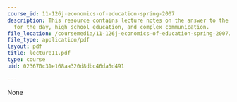 ```yaml
---
course_id: 11-126j-economics-of-education-spring-2007
description: This resource contains lecture notes on the answer to the reading question
  for the day, high school education, and complex communication.
file_location: /coursemedia/11-126j-economics-of-education-spring-2007/023670c31e168aa320d8dbc46da5d491_lecture11.pdf
file_type: application/pdf
layout: pdf
title: lecture11.pdf
type: course
uid: 023670c31e168aa320d8dbc46da5d491

---
```

None
